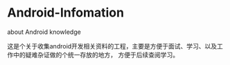 # Android-Infomation
about Android knowledge

这是个关于收集android开发相关资料的工程，主要是方便于面试、学习、以及工作中的疑难杂证做的个统一存放的地方，
方便于后续查阅学习。

